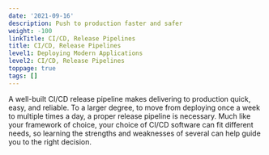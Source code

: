 ```yaml
---
date: '2021-09-16'
description: Push to production faster and safer
weight: -100
linkTitle: CI/CD, Release Pipelines
title: CI/CD, Release Pipelines
level1: Deploying Modern Applications
level2: CI/CD, Release Pipelines
toppage: true
tags: []
---
```


A well-built CI/CD release pipeline makes delivering to production quick, easy, and reliable. To a larger degree, to move from deploying once a week to multiple times a day, a proper release pipeline is necessary. Much like your framework of choice, your choice of CI/CD software can fit different needs, so learning the strengths and weaknesses of several can help guide you to the right decision.
